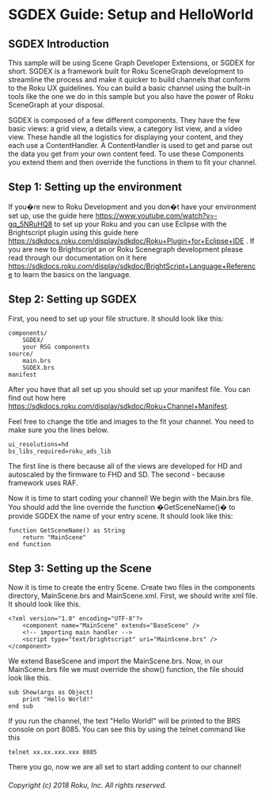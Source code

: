 # SGDEX Guide: Setup and HelloWorld

## SGDEX Introduction

This sample will be using Scene Graph Developer Extensions, or SGDEX for short.
SGDEX is a framework built for Roku SceneGraph development to streamline the process and make it quicker to build channels that conform to the Roku UX guidelines.  You can build a basic channel using the built-in tools like the one we do in this sample but you also have the power of Roku SceneGraph at your disposal.

SGDEX is composed of a few different components.
They have the few basic views: a grid view, a details view, a category list view, and a video view.
These handle all the logistics for displaying your content, and they each use a ContentHandler.  A ContentHandler is used to get and parse out the data you get from your own content feed.  To use these Components you extend them and then override the functions in them to fit your channel.


## Step 1: Setting up the environment

If you�re new to Roku Development and you don�t have your environment set up, use the guide here https://www.youtube.com/watch?v=-gq_5NRuHQ8 to set up your Roku and you can use Eclipse with the Brightscript plugin using this guide here https://sdkdocs.roku.com/display/sdkdoc/Roku+Plugin+for+Eclipse+IDE .  If you are new to Brightscript an or Roku Scenegraph development please read through our documentation on it here https://sdkdocs.roku.com/display/sdkdoc/BrightScript+Language+Reference to learn the basics on the language.

## Step 2: Setting up SGDEX

First, you need to set up your file structure.  It should look like this:

```
components/
    SGDEX/
    your RSG components
source/
    main.brs
    SGDEX.brs
manifest
```

After you have that all set up you should set up your manifest file.  You can find out how here https://sdkdocs.roku.com/display/sdkdoc/Roku+Channel+Manifest.

Feel free to change the title and images to the fit your channel. You need to make sure you the lines below.

```
ui_resolutions=hd
bs_libs_required=roku_ads_lib
```

The first line is there because all of the views are developed for HD and autoscaled by the firmware to FHD and SD. The second - because framework uses RAF.

Now it is time to start coding your channel!
We begin with the Main.brs file.
You should add the line override the function �GetSceneName()� to provide SGDEX the name of your entry scene.  It should look like this:

```
function GetSceneName() as String
    return "MainScene"
end function
```

## Step 3: Setting up the Scene

Now it is time to create the entry Scene.
Create two files in the components directory, MainScene.brs and MainScene.xml.
First, we should write xml file.  It should look like this.

```
<?xml version="1.0" encoding="UTF-8"?>
    <component name="MainScene" extends="BaseScene" />
    <!-- importing main handler -->
    <script type="text/brightscript" uri="MainScene.brs" />
</component>
```

We extend BaseScene and import the MainScene.brs.  Now, in our MainScene.brs file we must override the show() function, the file should look like this.

```
sub Show(args as Object)
    print "Hello World!"
end sub
```

If you run the channel, the text "Hello World!" will be printed to the BRS console on port 8085.  You can see this by using the telnet command like this

```
telnet xx.xx.xxx.xxx 8085
```

There you go, now we are all set to start adding content to our channel!

###### Copyright (c) 2018 Roku, Inc. All rights reserved.
